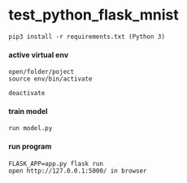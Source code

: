 # test_python_flask_mnist

	pip3 install -r requirements.txt (Python 3)
	

#### active virtual env
	open/folder/poject 
	source env/bin/activate
	
	deactivate
	
#### train model 
	run model.py
	
#### run program
	FLASK_APP=app.py flask run
	open http://127.0.0.1:5000/ in browser
